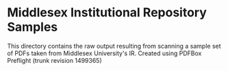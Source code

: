 Middlesex Institutional Repository Samples
==========================================

This directory contains the raw output resulting from scanning a sample set of PDFs taken from Middlesex University's IR.
Created using PDFBox Preflight (trunk revision 1499365)

